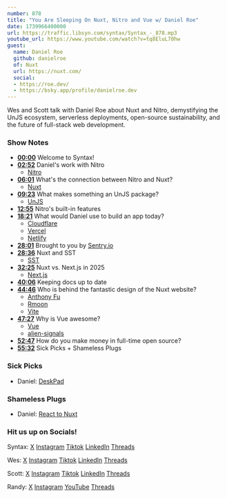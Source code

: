 ```yaml
---
number: 878
title: "You Are Sleeping On Nuxt, Nitro and Vue w/ Daniel Roe"
date: 1739966400000
url: https://traffic.libsyn.com/syntax/Syntax_-_878.mp3
youtube_url: https://www.youtube.com/watch?v=tq8EluL70hw
guest:
  name: Daniel Roe
  github: danielroe
  of: Nuxt
  url: https://nuxt.com/
  social:
  - https://roe.dev/
  - https://bsky.app/profile/danielroe.dev
---
```


Wes and Scott talk with Daniel Roe about Nuxt and Nitro, demystifying the UnJS ecosystem, serverless deployments, open-source sustainability, and the future of full-stack web development.

### Show Notes

* **[00:00](#t=00:00)** Welcome to Syntax!
* **[02:52](#t=02:52)** Daniel's work with Nitro  
  * [Nitro](https://nitro.build/)
* **[06:01](#t=06:01)** What's the connection between Nitro and Nuxt?  
  * [Nuxt](https://nuxt.com/)
* **[09:23](#t=09:23)** What makes something an UnJS package?  
  * [UnJS](https://unjs.io/)
* **[12:55](#t=12:55)** Nitro's built-in features
* **[18:21](#t=18:21)** What would Daniel use to build an app today?  
  * [Cloudflare](https://www.cloudflare.com/)  
  * [Vercel](http://vercel.com/)  
  * [Netlify](https://www.netlify.com/)
* **[28:01](#t=28:01)** Brought to you by [Sentry.io](https://Sentry.io)
* **[28:36](#t=28:36)** Nuxt and SST  
  * [SST](https://sst.dev/)
* **[32:25](#t=32:25)** Nuxt vs. Next.js in 2025  
  * [Next.js](https://nextjs.org/)
* **[40:06](#t=40:06)** Keeping docs up to date
* **[44:46](#t=44:46)** Who is behind the fantastic design of the Nuxt website?  
  * [Anthony Fu](https://antfu.me/)  
  * [Rmoon](https://bsky.app/profile/r-moon.bsky.social)  
  * [Vite](https://vite.dev/)
* **[47:27](#t=47:27)** Why is Vue awesome?  
  * [Vue](https://vuejs.org/)  
  * [alien-signals](https://github.com/stackblitz/alien-signals)
* **[52:47](#t=52:47)** How do you make money in full-time open source?
* **[55:32](#t=55:32)** Sick Picks + Shameless Plugs

### Sick Picks

- Daniel: [DeskPad](https://github.com/Stengo/DeskPad)

### Shameless Plugs

- Daniel: [React to Nuxt](https://react-to-nuxt.com/)

### Hit us up on Socials!

Syntax: [X](https://twitter.com/syntaxfm) [Instagram](https://www.instagram.com/syntax_fm/) [Tiktok](https://www.tiktok.com/@syntaxfm) [LinkedIn](https://www.linkedin.com/company/96077407/admin/feed/posts/) [Threads](https://www.threads.net/@syntax_fm)

Wes: [X](https://twitter.com/wesbos) [Instagram](https://www.instagram.com/wesbos/) [Tiktok](https://www.tiktok.com/@wesbos) [LinkedIn](https://www.linkedin.com/in/wesbos/) [Threads](https://www.threads.net/@wesbos)

Scott: [X](https://twitter.com/stolinski) [Instagram](https://www.instagram.com/stolinski/) [Tiktok](https://www.tiktok.com/@stolinski) [LinkedIn](https://www.linkedin.com/in/stolinski/) [Threads](https://www.threads.net/@stolinski)

Randy: [X](https://twitter.com/randyrektor) [Instagram](https://www.instagram.com/randyrektor/) [YouTube](https://www.youtube.com/@randyrektor) [Threads](https://www.threads.net/@randyrektor)